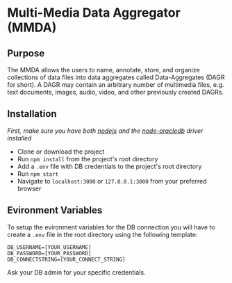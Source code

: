 # Multi-Media Data Aggregator (MMDA)

## Purpose
The MMDA allows the users to name, annotate, store, and organize collections of data files into data
aggregates called Data-Aggregates (DAGR for short). A DAGR may contain an arbitrary number of multimedia
files, e.g. text documents, images, audio, video, and other previously created DAGRs.

## Installation
*First, make sure you have both [nodejs](https://nodejs.org/en/download/package-manager/) and the [node-oracledb](https://github.com/oracle/node-oracledb/blob/master/INSTALL.md) driver installed* 


- Clone or download the project
- Run `npm install` from the project's root directory
- Add a `.env` file with DB credentials to the project's root directory
- Run `npm start`
- Navigate to `localhost:3000` or `127.0.0.1:3000` from your preferred browser


## Evironment Variables
To setup the evironment variables for the DB connection you will have to create a `.env` file in the root directory using the following template:

```
DB_USERNAME=[YOUR_USERNAME]
DB_PASSWORD=[YOUR_PASSWORD]
DB_CONNECTSTRING=[YOUR_CONNECT_STRING]
```

Ask your DB admin for your specific credentials.

